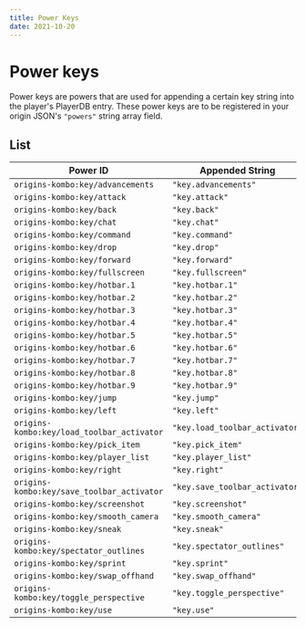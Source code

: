 ```yaml
---
title: Power Keys
date: 2021-10-20
---
```

#   Power keys

Power keys are powers that are used for appending a certain key string into the player's PlayerDB entry. These power keys are to be registered in your origin JSON's `"powers"` string array field.

## List

 **Power ID**                              | **Appended String**            | **Actual Keybind**
-------------------------------------------|--------------------------------|--------------------
`origins-kombo:key/advancements`           | `"key.advancements"`           | `key.advancement`
`origins-kombo:key/attack`                 | `"key.attack"`                 | `key.attack`
`origins-kombo:key/back`                   | `"key.back"`                   | `key.back`
`origins-kombo:key/chat`                   | `"key.chat"`                   | `key.chat`
`origins-kombo:key/command`                | `"key.command"`                | `key.command`
`origins-kombo:key/drop`                   | `"key.drop"`                   | `key.drop`
`origins-kombo:key/forward`                | `"key.forward"`                | `key.forward`
`origins-kombo:key/fullscreen`             | `"key.fullscreen"`             | `key.fullscreen`
`origins-kombo:key/hotbar.1`               | `"key.hotbar.1"`               | `key.hotbar.1`
`origins-kombo:key/hotbar.2`               | `"key.hotbar.2"`               | `key.hotbar.2`
`origins-kombo:key/hotbar.3`               | `"key.hotbar.3"`               | `key.hotbar.3`
`origins-kombo:key/hotbar.4`               | `"key.hotbar.4"`               | `key.hotbar.4`
`origins-kombo:key/hotbar.5`               | `"key.hotbar.5"`               | `key.hotbar.5`
`origins-kombo:key/hotbar.6`               | `"key.hotbar.6"`               | `key.hotbar.6`
`origins-kombo:key/hotbar.7`               | `"key.hotbar.7"`               | `key.hotbar.7`
`origins-kombo:key/hotbar.8`               | `"key.hotbar.8"`               | `key.hotbar.8`
`origins-kombo:key/hotbar.9`               | `"key.hotbar.9"`               | `key.hotbar.9`
`origins-kombo:key/jump`                   | `"key.jump"`                   | `key.jump`
`origins-kombo:key/left`                   | `"key.left"`                   | `key.left`
`origins-kombo:key/load_toolbar_activator` | `"key.load_toolbar_activator"` | `key.loadToolbarActivator`
`origins-kombo:key/pick_item`              | `"key.pick_item"`              | `key.pickItem`
`origins-kombo:key/player_list`            | `"key.player_list"`            | `key.playerlist`
`origins-kombo:key/right`                  | `"key.right"`                  | `key.right`
`origins-kombo:key/save_toolbar_activator` | `"key.save_toolbar_activator"` | `key.saveToolbarActivator`
`origins-kombo:key/screenshot`             | `"key.screenshot"`             | `key.screenshot`
`origins-kombo:key/smooth_camera`          | `"key.smooth_camera"`          | `key.smoothCamera`
`origins-kombo:key/sneak`                  | `"key.sneak"`                  | `key.sneak`
`origins-kombo:key/spectator_outlines`     | `"key.spectator_outlines"`     | `key.spectatorOutlines`
`origins-kombo:key/sprint`                 | `"key.sprint"`                 | `key.sprint`
`origins-kombo:key/swap_offhand`           | `"key.swap_offhand"`           | `key.swapOffhand`
`origins-kombo:key/toggle_perspective`     | `"key.toggle_perspective"`     | `key.togglePerspective`
`origins-kombo:key/use`                    | `"key.use"`                    | `key.use`